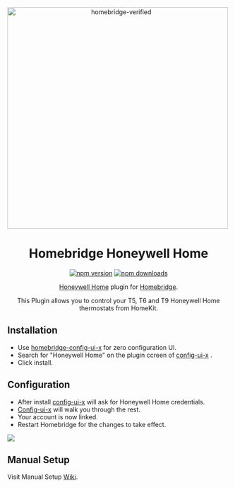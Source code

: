 <span align="center">
<a href="https://github.com/homebridge/verified/blob/master/verified-plugins.json"><img title="homebridge-verified" src="https://raw.githubusercontent.com/donavanbecker/homebridge-honeywell-home/master/honeywell/Homebridge_x_Honeywell.svg?sanitize=true" width="500px"></a>

#
# Homebridge Honeywell Home

<a href="https://www.npmjs.com/package/homebridge-honeywell-home"><img title="npm version" src="https://badgen.net/npm/v/homebridge-honeywell-home" ></a>
<a href="https://www.npmjs.com/package/homebridge-honeywell-home"><img title="npm downloads" src="https://badgen.net/npm/dt/homebridge-honeywell-home" ></a>

<p><a href="https://honeywellhome.com">Honeywell Home</a> plugin for 
  <a href="https://homebridge.io">Homebridge</a>. 
  
  This Plugin allows you to control your T5, T6 and T9 Honeywell Home thermostats from HomeKit.
</p>

</span>

## Installation
* Use [homebridge-config-ui-x](https://github.com/oznu/homebridge-config-ui-x) for zero configuration UI.
* Search for "Honeywell Home" on the plugin ccreen of [config-ui-x](https://github.com/oznu/homebridge-config-ui-x) .
* Click install.

## Configuration
* After install [config-ui-x](https://github.com/oznu/homebridge-config-ui-x) will ask for Honeywell Home credentials.
* [Config-ui-x](https://github.com/oznu/homebridge-config-ui-x) will walk you through the rest.
* Your account is now linked.
* Restart Homebridge for the changes to take effect.

<span align="center">
  
<img src='https://raw.githubusercontent.com/donavanbecker/homebridge-honeywell-home/beta/honeywell/honeywellsetup.mov' />

</span>

## Manual Setup

  Visit Manual Setup [Wiki](https://github.com/donavanbecker/homebridge-honeywell-home/wiki/Manual-Setup).
